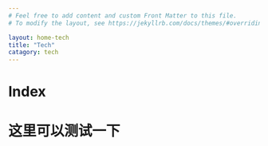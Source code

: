 ```yaml
---
# Feel free to add content and custom Front Matter to this file.
# To modify the layout, see https://jekyllrb.com/docs/themes/#overriding-theme-defaults

layout: home-tech
title: "Tech"
catagory: tech
---
```


# Index

# 这里可以测试一下